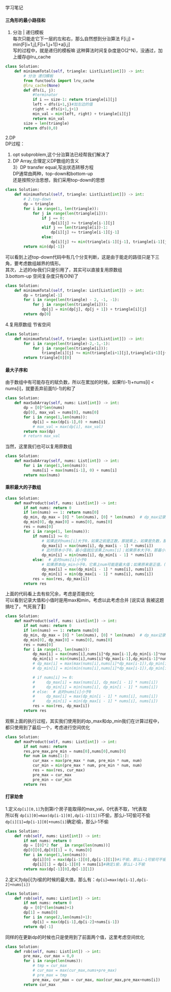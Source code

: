 学习笔记

#### 三角形的最小路径和
1. 分治 | 递归模板  
每次只能走它下一层的左和右，那么自然想到分治算法 F[i,j] = min(F[i+1,j],F[i+1,j+1])+a[i,j]  
写的过程中，就是递归的模板嘛 这种算法时间复杂度是O(2^N)，没通过，加上缓存@lru_cache  
```python
class Solution:
    def minimumTotal(self, triangle: List[List[int]]) -> int:
        # 分治 递归模板
        from functools import lru_cache
        @lru_cache(None)
        def dfs(i, j):
            #terminator 
            if i == size-1: return triangle[i][j]
            left = dfs(i+1,j)#加左边的值
            right = dfs(i+1,j+1)
            min_val = min(left, right) + triangle[i][j]
            return min_val
        size = len(triangle)
        return dfs(0,0)
```
2.DP  
DP过程：  
1) opt subproblem,这个分治算法已经帮我们解决了  
2) DP Array,合理定义DP数组的含义  
3）DP transfer equal,写出状态转移方程  
DP通常由两种，top-down和bottom-up  
还是按照分治思想，我们采用top-down的思想
```python
class Solution:
    def minimumTotal(self, triangle: List[List[int]]) -> int:
        # 2.top-down
        dp = triangle
        for i in range(1, len(triangle)):
            for j in range(len(triangle[i])):
                if j == 0:
                    dp[i][j] += triangle[i-1][j]
                elif j == len(triangle[i])-1:
                    dp[i][j] += triangle[i-1][j-1]
                else:
                    dp[i][j] += min(triangle[i-1][j-1], triangle[i-1][j])
        return min(dp[-1])
```
可以看到上述top-down代码中有几个分支判断，这是由于能走的路径只是下三角，要考虑数组越界的情形。  
其次，上述的dp我们只是引用了，其实可以直接复用原数组  
3.bottom-up 空间复杂度只有O(N)了
```python
class Solution:
    def minimumTotal(self, triangle: List[List[int]]) -> int:
        dp = triangle[-1]
        for i in range(len(triangle) - 2, -1, -1):
            for j in range(len(triangle[i])):
                dp[j] = min(dp[j], dp[j + 1]) + triangle[i][j]
        return dp[0]
```
4.复用原数组 节省空间
```python
class Solution:
    def minimumTotal(self, triangle: List[List[int]]) -> int:
        for i in range(len(triangle)-2,-1,-1):
            for j in range(len(triangle[i])):
                triangle[i][j] += min(triangle[i+1][j],triangle[i+1][j+1]) 
        return triangle[0][0]
```

#### 最大子序和
由于数组中有可能存在的赋负数，所以在累加的时候，如果f(i-1)+nums[i] < nums[i]，就要丢弃前面f(i-1)的和了  
```python
class Solution:
    def maxSubArray(self, nums: List[int]) -> int:
        dp = [0]*len(nums)
        dp[0], max_val = nums[0], nums[0]
        for i in range(1,len(nums)):
            dp[i] = max(dp[i-1],0) + nums[i]
            # max_val = max(dp[i], max_val)
        return max(dp)
        # return max_val
```
当然，这里我们也可以复用原数组  
```python
class Solution:
    def maxSubArray(self, nums: List[int]) -> int:
        for i in range(1,len(nums)):
            nums[i] = max(nums[i-1], 0) + nums[i]
        return max(nums)
```

#### 乘积最大的子数组
```python
class Solution:
    def maxProduct(self, nums: List[int]) -> int:
        if not nums: return 0
        if len(nums) == 1: return nums[0]
        dp_min, dp_max = [0] * len(nums), [0] * len(nums)  # dp_max记录正负交替乘法中的最大值
        dp_min[0], dp_max[0] = nums[0], nums[0]
        res = nums[0]
        for i in range(1, len(nums)):
            if nums[i] >= 0:
                # 如果此时nums[i]大于0，如果之前是正数，那就乘上，如果是负数，那此时的最大值为此时的值
                dp_max[i] = max(nums[i], dp_max[i - 1] * nums[i])
                # 此时原本小于0，最小值就应该乘上nums[i]；如果原本大于0，那最小的就应该是此时的值
                dp_min[i] = min(nums[i], dp_min[i - 1] * nums[i])
            else:  # 此时nums[i]小于0
                # 如果原本dp_min小于0，它乘上num可能是最大值；如果原来是正值，(+值*负值和负值) 中要求大值
                dp_max[i] = max(dp_min[i - 1] * nums[i], nums[i])
                dp_min[i] = min(dp_max[i - 1] * nums[i], nums[i])
            res = max(res, dp_max[i])
        return res
```
上面的代码看上去有些冗余，考虑是否能优化  
可以看到记录大值和小值时是用max和min，考虑以此考虑合并
[说实话 我被这题搞吐了，气死我了😤]
```python
class Solution:
    def maxProduct(self, nums: List[int]) -> int:
        if not nums: return 0
        if len(nums) == 1: return nums[0]
        dp_min, dp_max = [0] * len(nums), [0] * len(nums)  # dp_max记录正负交替乘法中的最大值
        dp_min[0], dp_max[0] = nums[0], nums[0]
        res = nums[0]
        for i in range(1, len(nums)):
            dp_max[i] = max(nums[i],nums[i]*dp_max[i-1],dp_min[i-1]*nums[i])
            dp_min[i] = min(nums[i],nums[i]*dp_max[i-1],dp_min[i-1]*nums[i])
            # dp_max[i] = max(max(nums[i],nums[i]*dp_max[i-1]),dp_min[i-1]*nums[i])
            # dp_min[i] = min(min(nums[i],nums[i]*dp_max[i-1]),dp_min[i-1]*nums[i])

            # if nums[i] >= 0:
            #     dp_max[i] = max(nums[i], dp_max[i - 1] * nums[i])
            #     dp_min[i] = min(nums[i], dp_min[i - 1] * nums[i])
            # else:  # 此时nums[i]小于0
            #     dp_max[i] = max(dp_min[i - 1] * nums[i], nums[i])
            #     dp_min[i] = min(dp_max[i - 1] * nums[i], nums[i])
            res = max(res, dp_max[i])
        return res
```
观察上面的执行过程，其实我们使用到的dp_max和dp_min我们在计算过程中，都只使用到了最后一个，考虑进行空间优化  
```python
class Solution:
    def maxProduct(self, nums: List[int]) -> int:
        if not nums: return 
        res,pre_max,pre_min = nums[0],nums[0],nums[0]
        for num in nums[1:]:
            cur_max = max(pre_max * num, pre_min * num, num)
            cur_min = min(pre_max * num, pre_min * num, num)
            res = max(res, cur_max)
            pre_max = cur_max
            pre_min = cur_min
        return res
```

#### 打家劫舍
1.定义`dp[i][0,1]`为到第i个房子能取得的max_val，0代表不取，1代表取  
所以有 `dp[i][0]=max(dp[i-1][0],dp[i-1][1])`i不偷，那么i-1可偷可不偷  
`dp[i][1]=dp[i-1][0]+nums[i]`确定i偷，那么i-1不偷  
```python
class Solution:
    def rob(self, nums: List[int]) -> int:
        if not nums: return 0
        dp = [[0]*2 for _ in range(len(nums))]
        dp[0][0],dp[0][1] = 0, nums[0]
        for i in range(1,len(nums)):
            dp[i][0] = max(dp[i-1][0],dp[i-1][1])#i不偷，那么i-1可偷可不偷
            dp[i][1] = dp[i-1][0] + nums[i]#确定i偷，那么i-1不偷
        return max(dp[-1][0],dp[-1][1])
```
2.定义为dp[i]为i偷的时候的最大值，那么有：`dp[i]=max(dp[i-1],dp[i-2]+nums[i])`  
```python
class Solution:
    def rob(self, nums: List[int]) -> int:
        if not nums: return 0
        dp = [0]*(len(nums)+1)
        dp[1] = nums[0]
        for i in range(2,len(nums)+1):
            dp[i] = max(dp[i-1],dp[i-2]+nums[i-1])
        return dp[-1]
```
同样的在更新dp的时候也只是使用到了前面两个值，这里考虑空间优化
```python
class Solution:
    def rob(self, nums: List[int]) -> int:
        pre_max, cur_max = 0,0
        for i in range(len(nums)):
            # tmp = cur_max
            # cur_max = max(cur_max,nums+pre_max)
            # pre_max = tmp
            pre_max, cur_max = cur_max, max(cur_max,pre_max+nums[i])
        return cur_max
```






